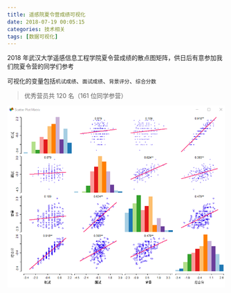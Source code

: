 ```yaml
---
title: 遥感院夏令营成绩可视化
date: 2018-07-19 00:05:15
categories: 技术相关
tags: [数据可视化]
---
```

2018 年武汉大学遥感信息工程学院夏令营成绩的散点图矩阵，供日后有意参加我们院夏令营的同学们参考

可视化的变量包括`机试成绩`、`面试成绩`、`背景评分`、`综合分数`
>优秀营员共 120 名（161 位同学参营）


![2018年武汉大学遥感信息工程学院夏令营成绩的散点图矩阵](https://raw.githubusercontent.com/CS-Tao/github-content/master/contents/blog/image/others/25.png)
